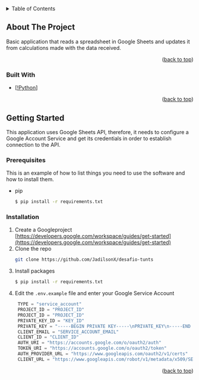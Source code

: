 <!-- Improved compatibility of back to top link: See: https://github.com/othneildrew/Best-README-Template/pull/73 -->
<a name="readme-top"></a>
<!--
*** Thanks for checking out the Best-README-Template. If you have a suggestion
*** that would make this better, please fork the repo and create a pull request
*** or simply open an issue with the tag "enhancement".
*** Don't forget to give the project a star!
*** Thanks again! Now go create something AMAZING! :D
-->



<!-- PROJECT SHIELDS -->
<!--
*** I'm using markdown "reference style" links for readability.
*** Reference links are enclosed in brackets [ ] instead of parentheses ( ).
*** See the bottom of this document for the declaration of the reference variables
*** for contributors-url, forks-url, etc. This is an optional, concise syntax you may use.
*** https://www.markdownguide.org/basic-syntax/#reference-style-links
-->

<!-- PROJECT LOGO -->




<!-- TABLE OF CONTENTS -->
<details>
  <summary>Table of Contents</summary>
  <ol>
    <li>
      <a href="#about-the-project">About The Project</a>
      <ul>
        <li><a href="#built-with">Built With</a></li>
      </ul>
    </li>
    <li>
      <a href="#getting-started">Getting Started</a>
      <ul>
        <li><a href="#prerequisites">Prerequisites</a></li>
        <li><a href="#installation">Installation</a></li>
      </ul>
    </li>  
  </ol>
</details>



<!-- ABOUT THE PROJECT -->
## About The Project



Basic application that reads a spreadsheet in Google Sheets and updates it from
calculations made with the data received.

<p align="right">(<a href="#readme-top">back to top</a>)</p>



### Built With
* [[!Python][Python-url]]

<p align="right">(<a href="#readme-top">back to top</a>)</p>



<!-- GETTING STARTED -->
## Getting Started

This application uses Google Sheets API, therefore, it needs to configure a Google Account Service and get its credentials in order to establish connection to the API.

### Prerequisites

This is an example of how to list things you need to use the software and how to install them.
* pip
  ```sh
  $ pip install -r requirements.txt
  ```

### Installation

1. Create a Googleproject [https://developers.google.com/workspace/guides/get-started](https://developers.google.com/workspace/guides/get-started)
2. Clone the repo
   ```sh
   git clone https://github.com/JadilsonX/desafio-tunts
   ```
3. Install packages
   ```sh
   $ pip install -r requirements.txt
   ```
4. Edit the `.env.example` file and enter your Google Service Account
   ```js
    TYPE = "service_account"
    PROJECT_ID = "PROJECT_ID"
    PROJECT_ID = "PROJECT_ID"
    PRIVATE_KEY_ID = "KEY_ID"
    PRIVATE_KEY = "-----BEGIN PRIVATE KEY-----\nPRIVATE_KEY\n-----END PRIVATE KEY-----\n"
    CLIENT_EMAIL = "SERVICE_ACCOUNT_EMAIL"
    CLIENT_ID = "CLIENT_ID"
    AUTH_URI = "https://accounts.google.com/o/oauth2/auth"
    TOKEN_URI = "https://accounts.google.com/o/oauth2/token"
    AUTH_PROVIDER_URL = "https://www.googleapis.com/oauth2/v1/certs"
    CLIENT_URL = "https://www.googleapis.com/robot/v1/metadata/x509/SERVICE_ACCOUNT_EMAIL"
   ```

<p align="right">(<a href="#readme-top">back to top</a>)</p>


[Python.py]: https://img.shields.io/badge/python-3670A0?style=for-the-badge&logo=python&logoColor=ffdd54
[Python-url]: https://www.python.org/ 


